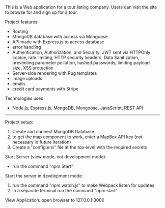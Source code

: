 This is a Web application for a tour listing company. Users can visit the site to browse for and sign up for a tour.

Project features:
- Routing
- MongoDB database with access via Mongoose
- API made with Express.js to access database
- error handling
- Authentication, Authorization, and Security: JWT sent via HTTPOnly cookie, rate limiting, HTTP security headers, Data Sanitization, preventing parameter pollution, hashed passwords, limiting payload size, XSS protection
- Server-side rendering with Pug templates
- image uploads
- emails
- credit card payments with Stripe

Technologies used:
- Node.js, Express.js, MongoDB, Mongoose, JavaScript, REST API

---

Project setup:
1) Create and connect MongoDB Database
2) to get the map component to work, enter a MapBox API key (not necessary in future iteration)
3) Create a "config.env" file at the top-level with the required secrets

Start Server (view mode, not development mode):
- run the command "npm Start"

Start the server in development mode:
1) run the command "npm watch:js" to make Webpack listen for updates
2) in a separate terminal run the command "npm start"

View Application:
open browser to 127.0.0.1:3000